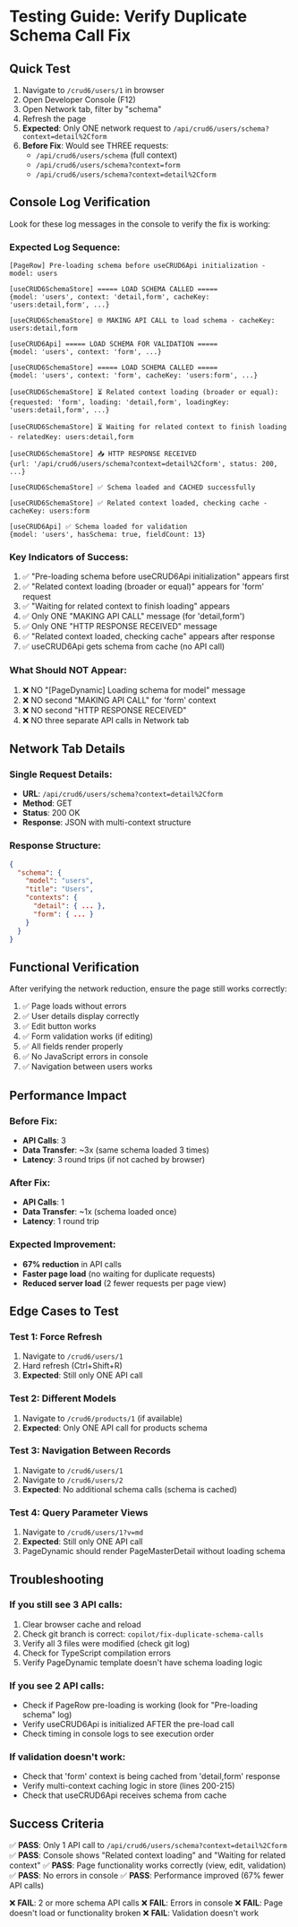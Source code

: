 # Testing Guide: Verify Duplicate Schema Call Fix

## Quick Test
1. Navigate to `/crud6/users/1` in browser
2. Open Developer Console (F12)
3. Open Network tab, filter by "schema"
4. Refresh the page
5. **Expected**: Only ONE network request to `/api/crud6/users/schema?context=detail%2Cform`
6. **Before Fix**: Would see THREE requests:
   - `/api/crud6/users/schema` (full context)
   - `/api/crud6/users/schema?context=form`
   - `/api/crud6/users/schema?context=detail%2Cform`

## Console Log Verification

Look for these log messages in the console to verify the fix is working:

### Expected Log Sequence:

```
[PageRow] Pre-loading schema before useCRUD6Api initialization - model: users

[useCRUD6SchemaStore] ===== LOAD SCHEMA CALLED =====
{model: 'users', context: 'detail,form', cacheKey: 'users:detail,form', ...}

[useCRUD6SchemaStore] 🌐 MAKING API CALL to load schema - cacheKey: users:detail,form

[useCRUD6Api] ===== LOAD SCHEMA FOR VALIDATION =====
{model: 'users', context: 'form', ...}

[useCRUD6SchemaStore] ===== LOAD SCHEMA CALLED =====
{model: 'users', context: 'form', cacheKey: 'users:form', ...}

[useCRUD6SchemaStore] ⏳ Related context loading (broader or equal):
{requested: 'form', loading: 'detail,form', loadingKey: 'users:detail,form', ...}

[useCRUD6SchemaStore] ⏳ Waiting for related context to finish loading - relatedKey: users:detail,form

[useCRUD6SchemaStore] 📥 HTTP RESPONSE RECEIVED
{url: '/api/crud6/users/schema?context=detail%2Cform', status: 200, ...}

[useCRUD6SchemaStore] ✅ Schema loaded and CACHED successfully

[useCRUD6SchemaStore] ✅ Related context loaded, checking cache - cacheKey: users:form

[useCRUD6Api] ✅ Schema loaded for validation
{model: 'users', hasSchema: true, fieldCount: 13}
```

### Key Indicators of Success:

1. ✅ "Pre-loading schema before useCRUD6Api initialization" appears first
2. ✅ "Related context loading (broader or equal)" appears for 'form' request
3. ✅ "Waiting for related context to finish loading" appears
4. ✅ Only ONE "MAKING API CALL" message (for 'detail,form')
5. ✅ Only ONE "HTTP RESPONSE RECEIVED" message
6. ✅ "Related context loaded, checking cache" appears after response
7. ✅ useCRUD6Api gets schema from cache (no API call)

### What Should NOT Appear:

1. ❌ NO "[PageDynamic] Loading schema for model" message
2. ❌ NO second "MAKING API CALL" for 'form' context
3. ❌ NO second "HTTP RESPONSE RECEIVED"
4. ❌ NO three separate API calls in Network tab

## Network Tab Details

### Single Request Details:
- **URL**: `/api/crud6/users/schema?context=detail%2Cform`
- **Method**: GET
- **Status**: 200 OK
- **Response**: JSON with multi-context structure

### Response Structure:
```json
{
  "schema": {
    "model": "users",
    "title": "Users",
    "contexts": {
      "detail": { ... },
      "form": { ... }
    }
  }
}
```

## Functional Verification

After verifying the network reduction, ensure the page still works correctly:

1. ✅ Page loads without errors
2. ✅ User details display correctly
3. ✅ Edit button works
4. ✅ Form validation works (if editing)
5. ✅ All fields render properly
6. ✅ No JavaScript errors in console
7. ✅ Navigation between users works

## Performance Impact

### Before Fix:
- **API Calls**: 3
- **Data Transfer**: ~3x (same schema loaded 3 times)
- **Latency**: 3 round trips (if not cached by browser)

### After Fix:
- **API Calls**: 1
- **Data Transfer**: ~1x (schema loaded once)
- **Latency**: 1 round trip

### Expected Improvement:
- **67% reduction** in API calls
- **Faster page load** (no waiting for duplicate requests)
- **Reduced server load** (2 fewer requests per page view)

## Edge Cases to Test

### Test 1: Force Refresh
1. Navigate to `/crud6/users/1`
2. Hard refresh (Ctrl+Shift+R)
3. **Expected**: Still only ONE API call

### Test 2: Different Models
1. Navigate to `/crud6/products/1` (if available)
2. **Expected**: Only ONE API call for products schema

### Test 3: Navigation Between Records
1. Navigate to `/crud6/users/1`
2. Navigate to `/crud6/users/2`
3. **Expected**: No additional schema calls (schema is cached)

### Test 4: Query Parameter Views
1. Navigate to `/crud6/users/1?v=md`
2. **Expected**: Still only ONE API call
3. PageDynamic should render PageMasterDetail without loading schema

## Troubleshooting

### If you still see 3 API calls:
1. Clear browser cache and reload
2. Check git branch is correct: `copilot/fix-duplicate-schema-calls`
3. Verify all 3 files were modified (check git log)
4. Check for TypeScript compilation errors
5. Verify PageDynamic template doesn't have schema loading logic

### If you see 2 API calls:
- Check if PageRow pre-loading is working (look for "Pre-loading schema" log)
- Verify useCRUD6Api is initialized AFTER the pre-load call
- Check timing in console logs to see execution order

### If validation doesn't work:
- Check that 'form' context is being cached from 'detail,form' response
- Verify multi-context caching logic in store (lines 200-215)
- Check that useCRUD6Api receives schema from cache

## Success Criteria

✅ **PASS**: Only 1 API call to `/api/crud6/users/schema?context=detail%2Cform`
✅ **PASS**: Console shows "Related context loading" and "Waiting for related context"
✅ **PASS**: Page functionality works correctly (view, edit, validation)
✅ **PASS**: No errors in console
✅ **PASS**: Performance improved (67% fewer API calls)

❌ **FAIL**: 2 or more schema API calls
❌ **FAIL**: Errors in console
❌ **FAIL**: Page doesn't load or functionality broken
❌ **FAIL**: Validation doesn't work
